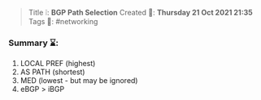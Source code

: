 > Title ❕: **BGP Path Selection**
> Created 📅: **Thursday 21 Oct 2021 21:35**
  Tags 📎: #networking 

### Summary ⌛:
1. LOCAL PREF (highest)
2. AS PATH (shortest)
3. MED (lowest - but may be ignored)
4. eBGP > iBGP